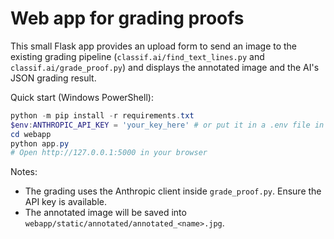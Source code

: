 # Web app for grading proofs

This small Flask app provides an upload form to send an image to the existing grading pipeline
(`classif.ai/find_text_lines.py` and `classif.ai/grade_proof.py`) and displays the annotated image
and the AI's JSON grading result.

Quick start (Windows PowerShell):

```powershell
python -m pip install -r requirements.txt
$env:ANTHROPIC_API_KEY = 'your_key_here' # or put it in a .env file in repo root
cd webapp
python app.py
# Open http://127.0.0.1:5000 in your browser
```

Notes:
- The grading uses the Anthropic client inside `grade_proof.py`. Ensure the API key is available.
- The annotated image will be saved into `webapp/static/annotated/annotated_<name>.jpg`.
